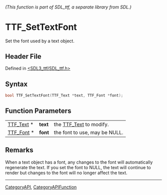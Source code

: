 ###### (This function is part of SDL_ttf, a separate library from SDL.)
# TTF_SetTextFont

Set the font used by a text object.

## Header File

Defined in [<SDL3_ttf/SDL_ttf.h>](https://github.com/libsdl-org/SDL_ttf/blob/main/include/SDL3_ttf/SDL_ttf.h)

## Syntax

```c
bool TTF_SetTextFont(TTF_Text *text, TTF_Font *font);
```

## Function Parameters

|                        |          |                                     |
| ---------------------- | -------- | ----------------------------------- |
| [TTF_Text](TTF_Text) * | **text** | the [TTF_Text](TTF_Text) to modify. |
| [TTF_Font](TTF_Font) * | **font** | the font to use, may be NULL.       |

## Remarks

When a text object has a font, any changes to the font will automatically
regenerate the text. If you set the font to NULL, the text will continue to
render but changes to the font will no longer affect the text.

----
[CategoryAPI](CategoryAPI), [CategoryAPIFunction](CategoryAPIFunction)

